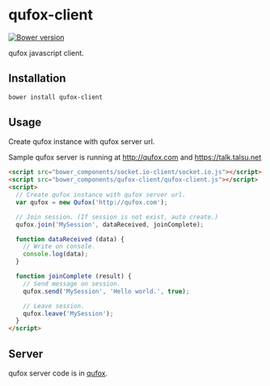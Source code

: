 # qufox-client

[![Bower version](https://badge.fury.io/bo/qufox-client.svg)](https://badge.fury.io/bo/qufox-client)

qufox javascript client.

## Installation

```bash
bower install qufox-client
```

## Usage

Create qufox instance with qufox server url.

Sample qufox server is running at http://qufox.com and https://talk.talsu.net

```html
<script src="bower_components/socket.io-client/socket.io.js"></script>
<script src="bower_components/qufox-client/qufox-client.js"></script>
<script>
  // Create qufox instance with qufox server url.
  var qufox = new Qufox('http://qufox.com');

  // Join session. (If session is not exist, auto create.)
  qufox.join('MySession', dataReceived, joinComplete);

  function dataReceived (data) {
    // Write on console.
    console.log(data);
  }

  function joinComplete (result) {
    // Send message on session.
    qufox.send('MySession', 'Hello world.', true);

    // Leave session.
    qufox.leave('MySession');
  }
</script>
```

## Server

qufox server code is in [qufox](https://github.com/talsu/qufox).
